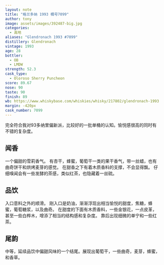 ```yaml
---
layout: note
title: "格兰多纳 1993 桶号7099"
author: tony
image: assets/images/392487-big.jpg
categories:
  - 高地
aliases: "Glendronach 1993 #7099"
distillery: Glendronach
vintage: 1993
age: 28
bottler:
  - OB
  - LMDW
strength: 52.3
cask_type:
  - Oloroso Sherry Puncheon
score: 89.67
nose: 90
taste: 90
finish: 89
wb: https://www.whiskybase.com/whiskies/whisky/217802/glendronach-1993
margin: -420px
cask_number: 7099
---
```

完全符合我对93多纳里偏新派，比较好的一批单桶的认知。愉悦感很高的同时有不错的复杂度。

## 闻香
一个偏甜的雪莉香气。
有杏干，蜂蜜，葡萄干一类的果干香气，带一丝蜡，也有曲奇饼干和烘烤麦芽的感觉。
在甜香之下有着木质香料的支撑，不会显得飘。
仔细嗅闻会有一些发酵的茶感，类似红茶，也隐藏着一丝硫。

## 品饮
入口意料之外的顺滑。
刚入口是奶油，渐渐浮现出相当愉悦的甜度，焦糖，蜂蜜，葡萄糖浆，以及曲奇。
在甜度的下面有木质香料，一些金银花，一点皮革，甚至一些白桦木，增添了相当的结构感和复杂度。
靠后出现细微的单宁和一些红茶。

## 尾韵
中等，延续品饮中偏甜风味的一个结尾。展现出葡萄干，一些曲奇，麦芽，蜂蜜，和香草。
